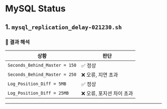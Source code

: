 # MySQL Status

## 1. `mysql_replication_delay-021230.sh`

### 📌 결과 해석

| 상황                            | 판단              |
| ----------------------------- | --------------- |
| `Seconds_Behind_Master = 150` | ✅ 정상            |
| `Seconds_Behind_Master = 250` | ❌ 오류, 지연 초과     |
| `Log_Position_Diff = 5MB`     | ✅ 정상            |
| `Log_Position_Diff = 25MB`    | ❌ 오류, 포지션 차이 초과 |

---
